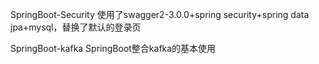 SpringBoot-Security 使用了swagger2-3.0.0+spring security+spring data jpa+mysql，替换了默认的登录页

SpringBoot-kafka SpringBoot整合kafka的基本使用